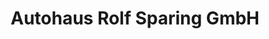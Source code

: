 ---
title: "Autohaus Rolf Sparing GmbH"
url: /schleiz/autohaus-rolf-sparing-gmbh/
shop: Autohaus
---